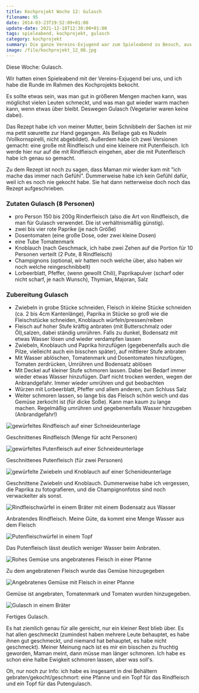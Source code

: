 ```yaml
---
title: Kochprojekt Woche 12: Gulasch
filename: 95
date: 2014-03-23T19:52:09+01:00
update-date: 2021-12-18T12:30:00+01:00
tags: spieleabend, kochprojekt, gulasch
category: kochprojekt
summary: Die ganze Vereins-Exjugend war zum Spieleabend zu Besuch, aus diesem Anlass habe ich eine größere Menge Gulasch gemacht.
image: /file/kochprojekt_12_08.jpg
---
```


Diese Woche: Gulasch.

Wir hatten einen Spieleabend mit der Vereins-Exjugend bei uns, und ich habe die Runde im Rahmen des Kochprojekts bekocht.

Es sollte etwas sein, was man gut in größeren Mengen machen kann, was möglichst vielen Leuten schmeckt, und was man gut wieder warm machen kann, wenn etwas über bleibt. Deswegen Gulasch (Vegetarier waren keine dabei).

Das Rezept habe ich von meiner Mutter, beim Schnibbeln der Sachen ist mir ma petit sœurette zur Hand gegangen. Als Beilage gab es Nudeln (Vollkornspirelli, nicht abgebildet). Außerdem habe ich zwei Versionen gemacht: eine große mit Rindfleisch und eine kleinere mit Putenfleisch. Ich werde hier nur auf die mit Rindfleisch eingehen, aber die mit Putenfleisch habe ich genau so gemacht.

Zu dem Rezept ist noch zu sagen, dass Maman mir wieder kam mit "ich mache das immer nach Gefühl". Dummerweise habe ich kein Gefühl dafür, weil ich es noch nie gekocht habe. Sie hat dann netterweise doch noch das Rezept aufgeschrieben.

### Zutaten Gulasch (8 Personen)

- pro Person 150 bis 200g Rinderfleisch (also die Art von Rindfleisch, die man für Gulasch verwendet. Die ist verhältnismäßig günstig).
- zwei bis vier rote Paprike (je nach Größe)
- Dosentomaten (eine große Dose, oder zwei kleine Dosen)
- eine Tube Tomatenmark
- Knoblauch (nach Geschmack, ich habe zwei Zehen auf die Portion für 10 Personen verteilt (2 Pute, 8 Rindfleisch)
- Champignons (optional, wir hatten noch welche über, also haben wir noch welche reingeschnibbelt)
- Lorbeerblatt, Pfeffer, (wenn gewollt Chili), Paprikapulver (scharf oder nicht scharf, je nach Wunsch), Thymian, Majoran, Salz

### Zubereitung Gulasch

- Zwiebeln in grobe Stücke schneiden, Fleisch in kleine Stücke schneiden (ca. 2 bis 4cm Kantenlänge), Paprika in Stücke so groß wie die Fleischstücke schneiden, Knoblauch würfeln/pressen/reiben
- Fleisch auf hoher Stufe kräftig anbraten (mit Butterschmalz oder Öl),salzen, dabei ständig umrühren. Falls zu dunkel, Bodensatz mit etwas Wasser lösen und wieder verdampfen lassen
- Zwiebeln, Knoblauch und Paprika hinzufügen (gegebenenfalls auch die Pilze, vielleicht auch ein bisschen später), auf mittlerer Stufe anbraten
- Mit Wasser ablöschen, Tomatenmark und Dosentomaten hinzufügen, Tomaten zerdrücken, Umrühren und Bodensatz ablösen
- Mit Deckel auf kleiner Stufe schmoren lassen. Dabei bei Bedarf immer wieder etwas Wasser hinzufügen. Darf nicht trocken werden, wegen der Anbrandgefahr. Immer wieder umrühren und gut beobachten
- Würzen mit Lorbeerblatt, Pfeffer und allem anderen, zum Schluss Salz
- Weiter schmoren lassen, so lange bis das Fleisch schön weich und das Gemüse zerkocht ist (für dicke Soße). Kann man kaum zu lange machen. Regelmäßig umrühren und gegebenenfalls Wasser hinzugeben (Anbrandgefahr!)

![gewürfeltes Rindfleisch auf einer Schneideunterlage](/file/kochprojekt_12_01.jpg)

Geschnittenes Rindfleisch (Menge für acht Personen)

![gewürfeltes Putenfleisch auf einer Schneideunterlage](/file/kochprojekt_12_02.jpg)

Geschnittenes Putenfleisch (für zwei Personen)

![gewürfelte Zwiebeln und Knoblauch auf einer Schenideunterlage](/file/kochprojekt_12_03.jpg)

Geschnittene Zwiebeln und Knoblauch. Dummerweise habe ich vergessen, die Paprika zu fotografieren, und die Champignonfotos sind noch verwackelter als sonst.

![Rindfleischwürfel in einem Bräter mit einem Bodensatz aus Wasser](/file/kochprojekt_12_04.jpg)

Anbratendes Rindfleisch. Meine Güte, da kommt eine Menge Wasser aus dem Fleisch

![Putenfleischwürfel in einem Topf](/file/kochprojekt_12_05.jpg)

Das Putenfleisch lässt deutlich weniger Wasser beim Anbraten.

![Rohes Gemüse uns angebratenes Fleisch in einer Pfanne](/file/kochprojekt_12_06.jpg)

Zu dem angebratenen Fleisch wurde das Gemüse hinzugegeben

![Angebratenes Gemüse mit Fleisch in einer Pfanne](/file/kochprojekt_12_07.jpg)

Gemüse ist angebraten, Tomatenmark und Tomaten wurden hinzugegeben.

![Gulasch in einem Bräter](/file/kochprojekt_12_08.jpg)

Fertiges Gulasch.

Es hat ziemlich genau für alle gereicht, nur ein kleiner Rest blieb über. Es hat allen geschmeckt (zumindest haben mehrere Leute behauptet, es habe ihnen gut geschmeckt, und niemand hat behauptet, es habe nicht geschmeckt). Meiner Meinung nach ist es mir ein bisschen zu fruchtig geworden, Maman meint, dann müsse man länger schmoren. Ich habe es schon eine halbe Ewigkeit schmoren lassen, aber was soll's.

Oh, nur noch zur Info: ich habe es insgesamt in drei Behältern gebraten/gekocht/geschmort: eine Pfanne und ein Topf für das Rindfleisch und ein Topf für das Putengulasch.
